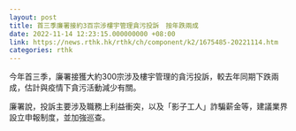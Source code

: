 ```yaml
---
layout: post
title: 首三季廉署接約3百宗涉樓宇管理貪污投訴　按年跌兩成
date: 2022-11-14 12:23:15.000000000 +08:00
link: https://news.rthk.hk/rthk/ch/component/k2/1675485-20221114.htm
categories: rthk
---
```


今年首三季，廉署接獲大約300宗涉及樓宇管理的貪污投訴，較去年同期下跌兩成，估計與疫情下貪污活動減少有關。

廉署說，投訴主要涉及職務上利益衝突，以及「影子工人」詐騙薪金等，建議業界設立申報制度，並加強巡查。
